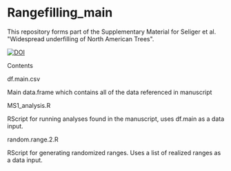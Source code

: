 # Rangefilling_main
This repository forms part of the Supplementary Material for Seliger et al. "Widespread underfilling of North American Trees".

<a href="https://zenodo.org/badge/latestdoi/289555213"><img src="https://zenodo.org/badge/289555213.svg" alt="DOI"></a>

Contents

df.main.csv

Main data.frame which contains all of the data referenced in manuscript

MS1_analysis.R

RScript for running analyses found in the manuscript, uses df.main as a data input.

random.range.2.R

RScript for generating randomized ranges. Uses a list of realized ranges as a data input.


